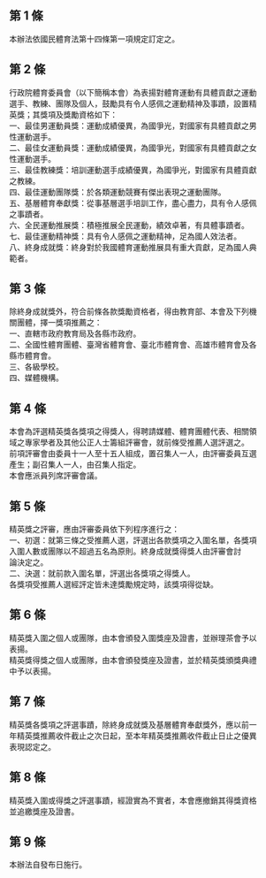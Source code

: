 第 1 條
-------
本辦法依國民體育法第十四條第一項規定訂定之。

第 2 條
-------
行政院體育委員會（以下簡稱本會）為表揚對體育運動有具體貢獻之運動  
選手、教練、團隊及個人，鼓勵具有令人感佩之運動精神及事蹟，設置精  
英獎；其獎項及獎勵資格如下：  
一、最佳男運動員獎：運動成績優異，為國爭光，對國家有具體貢獻之男  
    性運動選手。  
二、最佳女運動員獎：運動成績優異，為國爭光，對國家有具體貢獻之女  
    性運動選手。  
三、最佳教練獎：培訓運動選手成績優異，為國爭光，對國家有具體貢獻  
    之教練。  
四、最佳運動團隊獎：於各類運動競賽有傑出表現之運動團隊。  
五、基層體育奉獻獎：從事基層選手培訓工作，盡心盡力，具有令人感佩  
    之事蹟者。  
六、全民運動推展獎：積極推展全民運動，績效卓著，有具體事蹟者。  
七、最佳運動精神獎：具有令人感佩之運動精神，足為國人效法者。  
八、終身成就獎：終身對於我國體育運動推展具有重大貢獻，足為國人典  
    範者。

第 3 條
-------
除終身成就獎外，符合前條各款獎勵資格者，得由教育部、本會及下列機  
關團體，擇一獎項推薦之：  
一、直轄市政府教育局及各縣市政府。  
二、全國性體育團體、臺灣省體育會、臺北市體育會、高雄市體育會及各  
    縣市體育會。  
三、各級學校。  
四、媒體機構。

第 4 條
-------
本會為評選精英獎各獎項之得獎人，得聘請媒體、體育團體代表、相關領  
域之專家學者及其他公正人士籌組評審會，就前條受推薦人選評選之。  
前項評審會由委員十一人至十五人組成，置召集人一人，由評審委員互選  
產生；副召集人一人，由召集人指定。  
本會應派員列席評審會議。

第 5 條
-------
精英獎之評審，應由評審委員依下列程序進行之：  
一、初選：就第三條之受推薦人選，評選出各款獎項之入圍名單，各獎項  
    入圍人數或團隊以不超過五名為原則。終身成就獎得獎人由評審會討  
    論決定之。  
二、決選：就前款入圍名單，評選出各獎項之得獎人。  
各獎項受推薦人選經評定皆未達獎勵規定時，該獎項得從缺。

第 6 條
-------
精英獎入圍之個人或團隊，由本會頒發入圍獎座及證書，並辦理茶會予以  
表揚。  
精英獎得獎之個人或團隊，由本會頒發獎座及證書，並於精英獎頒獎典禮  
中予以表揚。

第 7 條
-------
精英獎各獎項之評選事蹟，除終身成就獎及基層體育奉獻獎外，應以前一  
年精英獎推薦收件截止之次日起，至本年精英獎推薦收件截止日止之優異  
表現認定之。

第 8 條
-------
精英獎入圍或得獎之評選事蹟，經證實為不實者，本會應撤銷其得獎資格  
並追繳獎座及證書。

第 9 條
-------
本辦法自發布日施行。

